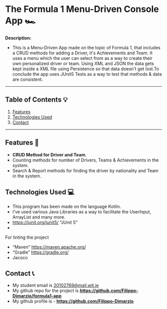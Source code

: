 # The Formula 1 Menu-Driven Console App 🏎️


**Description:**  

- This is a Menu-Driven App made on the topic of Formula 1, that includes a CRUD methods for adding a Driver, it's Achievements and Team. It uses a menu which the user can select from as a way to create their own personalized driver or team. Using XML and JSON the data gets kept inside a XML file using Persistence so that data doesn't get lost.To conclude the app uses JUnit5 Tests as a way to test that methods & data are consistent.


---

## Table of Contents 💡

1. [Features](#features)  
2. [Technologies Used](#technologies-used)  
3. [Contact](#contact)  

---

## Features 📜

- **CRUD Method for Driver and Team**.
- Counting methods for number of Drivers, Teams & Achievements in the system. 
- Search & Report methods for finding the driver by nationality and Team in the system.


## Technologies Used 💻

- This program has been made on the language Kotlin.
- I've used various Java Libraries as a way to facilitate the UserInput, ArrayList and many more.
- https://junit.org/junit5/ “JUnit 5”
- 

For   linting the project
- “Maven” https://maven.apache.org/
- “Gradle” https://gradle.org/
- Jacoco



## Contact 📞

- My student email is 20102769@mail.wit.ie
- My github repo for the project is  **https://github.com/Filippo-Dimarzio/formula1-app**
- My github profile is - **https://github.com/Filippo-Dimarzio**


